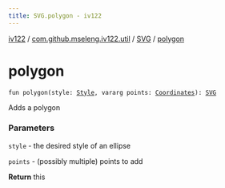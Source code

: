 ```yaml
---
title: SVG.polygon - iv122
---
```


[iv122](../../index.md) / [com.github.mseleng.iv122.util](../index.md) / [SVG](index.md) / [polygon](.)

# polygon

`fun polygon(style: `[`Style`](../-style/index.md)`, vararg points: `[`Coordinates`](../-coordinates/index.md)`): `[`SVG`](index.md)

Adds a polygon

### Parameters

`style` - the desired style of an ellipse

`points` - (possibly multiple) points to add

**Return**
this

